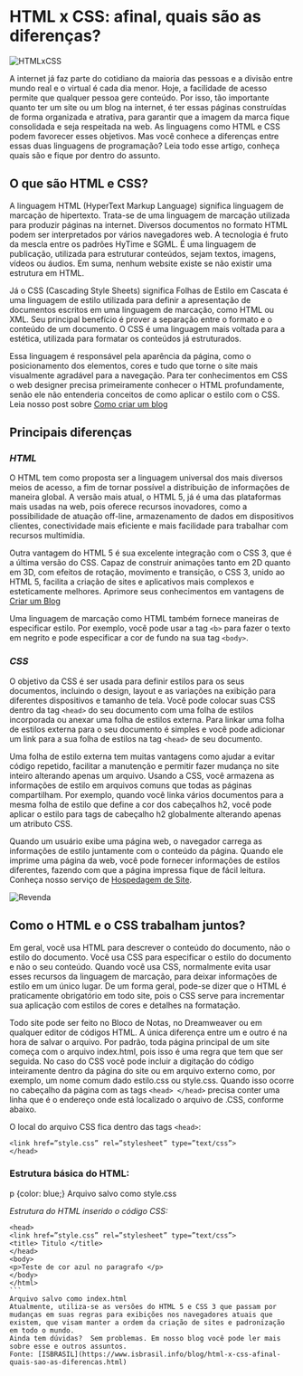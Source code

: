 # HTML x CSS: afinal, quais são as diferenças?

![HTMLxCSS](https://www.isbrasil.info/blog/_images/blog/destaques/2018/05/28/html-x-css-afinal-quais-sao-as-diferencas_1b35feb55a5e269746bc6bc148337033.jpg)

A internet já faz parte do cotidiano da maioria das pessoas e a divisão entre mundo real e o virtual é cada dia menor. Hoje, a facilidade de acesso permite que qualquer pessoa gere conteúdo. Por isso, tão importante quanto ter um site ou um blog na internet, é ter essas páginas construídas de forma organizada e atrativa, para garantir que a imagem da marca fique consolidada e seja respeitada na web. As linguagens como HTML e CSS podem favorecer esses objetivos. Mas você conhece a diferenças entre essas duas linguagens de programação? Leia todo esse artigo, conheça quais são e fique por dentro do assunto. 

## O que são HTML e CSS? 

A linguagem HTML (HyperText Markup Language) significa linguagem de marcação de hipertexto. Trata-se de uma linguagem de marcação utilizada para produzir páginas na internet. Diversos documentos no formato HTML podem ser interpretados por vários navegadores web. A tecnologia é fruto da mescla entre os padrões HyTime e SGML. É uma linguagem de publicação, utilizada para estruturar conteúdos, sejam textos, imagens, vídeos ou áudios. Em suma, nenhum website existe se não existir uma estrutura em HTML.

Já o CSS (Cascading Style Sheets) significa Folhas de Estilo em Cascata é uma linguagem de estilo utilizada para definir a apresentação de documentos escritos em uma linguagem de marcação, como HTML ou XML. Seu principal benefício é prover a separação entre o formato e o conteúdo de um documento. O CSS é uma linguagem mais voltada para a estética, utilizada para formatar os conteúdos já estruturados.

Essa linguagem é responsável pela aparência da página, como o posicionamento dos elementos, cores e tudo que torne o site mais visualmente agradável para a navegação. Para ter conhecimentos em CSS o web designer precisa primeiramente conhecer o HTML profundamente, senão ele não entenderia conceitos de como aplicar o estilo com o CSS. Leia nosso post sobre [Como criar um blog](https://www.isbrasil.info/blog/como-criar-um-blog-passo-a-passo-completo-para-criar-o-seu-blog.html)

## Principais diferenças

### _HTML_

O HTML tem como proposta ser a linguagem universal dos mais diversos meios de acesso, a fim de tornar possível a distribuição de informações de maneira global. A versão mais atual, o HTML 5, já é uma das plataformas mais usadas na web, pois oferece recursos inovadores, como a possibilidade de atuação off-line, armazenamento de dados em dispositivos clientes, conectividade mais eficiente e mais facilidade para trabalhar com recursos multimídia.

Outra vantagem do HTML 5 é sua excelente integração com o CSS 3, que é a última versão do CSS. Capaz de construir animações tanto em 2D quanto em 3D, com efeitos de rotação, movimento e transição, o CSS 3, unido ao HTML 5, facilita a criação de sites e aplicativos mais complexos e esteticamente melhores. Aprimore seus conhecimentos em vantagens de [Criar um Blog](https://www.isbrasil.info/blog/vantagens-de-ter-um-blog-em-wordpress.html)

Uma linguagem de marcação como HTML também fornece maneiras de especificar estilo. Por exemplo, você pode usar a tag ```<b>``` para fazer o texto em negrito e pode especificar a cor de fundo na sua tag ```<body>```.

### _CSS_

O objetivo da CSS é ser usada para definir estilos para os seus documentos, incluindo o design, layout e as variações na exibição para diferentes dispositivos e tamanho de tela. Você pode colocar suas CSS dentro da tag ```<head>``` do seu documento com uma folha de estilos incorporada ou anexar uma folha de estilos externa. Para linkar uma folha de estilos externa para o seu documento é simples e você pode adicionar um link para a sua folha de estilos na tag ```<head>``` de seu documento.

Uma folha de estilo externa tem muitas vantagens como ajudar a evitar código repetido, facilitar a manutenção e permitir fazer mudança no site inteiro alterando apenas um arquivo. Usando a CSS, você armazena as informações de estilo em arquivos comuns que todas as páginas compartilham. Por exemplo, quando você linka vários documentos para a mesma folha de estilo que define a cor dos cabeçalhos h2, você pode aplicar o estilo para tags de cabeçalho h2 globalmente alterando apenas um atributo CSS.

Quando um usuário exibe uma página web, o navegador carrega as informações de estilo juntamente com o conteúdo da página. Quando ele imprime uma página da web, você pode fornecer informações de estilos diferentes, fazendo com que a página impressa fique de fácil leitura. Conheça nosso serviço de [Hospedagem de Site](https://www.isbrasil.info/).

![Revenda](https://ads.isbrasil.info/www/images/7c125b8bde15094341fef97519154831.jpg)

## Como o HTML e o CSS trabalham juntos?

Em geral, você usa HTML para descrever o conteúdo do documento, não o estilo do documento. Você usa CSS para especificar o estilo do documento e não o seu conteúdo.  Quando você usa CSS, normalmente evita usar esses recursos da linguagem de marcação, para deixar informações de estilo em um único lugar. De um forma geral, pode-se dizer que o HTML é praticamente obrigatório em todo site, pois o CSS serve para incrementar sua aplicação com estilos de cores e detalhes na formatação. 

Todo site pode ser feito no Bloco de Notas, no Dreamweaver ou em qualquer editor de códigos HTML. A única diferença entre um e outro é na hora de salvar o arquivo. Por padrão, toda página principal de um site começa com o arquivo index.html, pois isso é uma regra que tem que ser seguida. No caso do CSS você pode incluir a digitação do código inteiramente dentro da página do site ou em arquivo externo como, por exemplo, um nome comum dado estilo.css ou style.css. Quando isso ocorre no cabeçalho da página com as tags `<head> </head>` precisa conter uma linha que é o endereço onde está localizado o arquivo de .CSS, conforme abaixo.

O local do arquivo CSS fica dentro das tags `<head>`:

```<head>
<link href=”style.css” rel=”stylesheet” type=”text/css”>
</head>
```

### Estrutura básica do HTML:

p {color: blue;}
Arquivo salvo como style.css

_Estrutura do HTML inserido o código CSS:_

````<html>
<head>
<link href=”style.css” rel=”stylesheet” type=”text/css”>
<title> Titulo </title>
</head>
<body>
<p>Teste de cor azul no paragrafo </p>
</body>
</html>
```
Arquivo salvo como index.html
Atualmente, utiliza-se as versões do HTML 5 e CSS 3 que passam por mudanças em suas regras para exibições nos navegadores atuais que existem, que visam manter a ordem da criação de sites e padronização em todo o mundo. 
Ainda tem dúvidas?  Sem problemas. Em nosso blog você pode ler mais sobre esse e outros assuntos.
Fonte: [ISBRASIL](https://www.isbrasil.info/blog/html-x-css-afinal-quais-sao-as-diferencas.html)